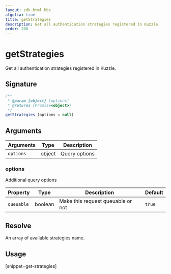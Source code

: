 ```yaml
---
layout: sdk.html.hbs
algolia: true
title: getStrategies
description: Get all authentication strategies registered in Kuzzle.
order: 200
---
```


# getStrategies

Get all authentication strategies registered in Kuzzle.

## Signature

```javascript
/**
 * @param {object} [options]
 * @returns {Promise<object>}
 */
getStrategies (options = null)
```

## Arguments

| Arguments    | Type    | Description
|--------------|---------|-------------
| `options` | object | Query options

### **options**

Additional query options

| Property     | Type    | Description                       | Default
| ---------- | ------- | --------------------------------- | -------
| `queuable` | boolean | Make this request queuable or not | `true`

## Resolve

An array of available strategies name.

## Usage

[snippet=get-strategies]
